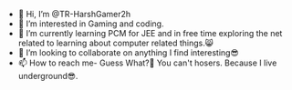 - 👋 Hi, I’m @TR-HarshGamer2h
- 👀 I’m interested in Gaming and coding.
- 🌱 I’m currently learning PCM for JEE and in free time exploring the net related to learning about computer related things.😸
- 💞️ I’m looking to collaborate on anything I find interesting😎
- 📫 How to reach me- Guess What?🤣 You can't hosers. Because I live underground😎.

<!---
TR-HarshGamer2h/TR-HarshGamer2h is a ✨ special ✨ repository because its `README.md` (this file) appears on your GitHub profile.
You can click the Preview link to take a look at your changes.
--->
